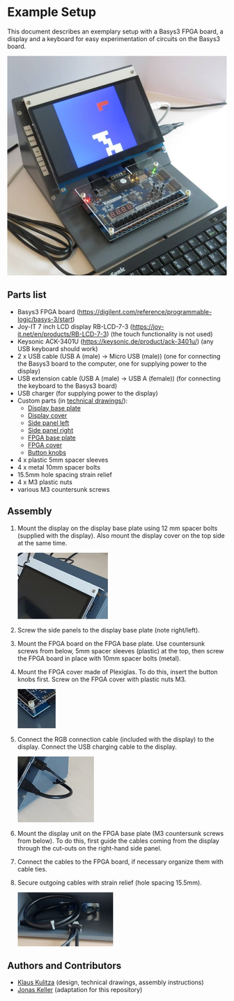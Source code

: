 # Example Setup

This document describes an exemplary setup with a Basys3 FPGA board, a display and a keyboard for easy experimentation of circuits on the Basys3 board.

![Setup](images/setup.jpg)

## Parts list

- Basys3 FPGA board (https://digilent.com/reference/programmable-logic/basys-3/start)
- Joy-IT 7 inch LCD display RB-LCD-7-3 (https://joy-it.net/en/products/RB-LCD-7-3) (the touch functionality is not used)
- Keysonic ACK-3401U (https://keysonic.de/product/ack-3401u/) (any USB keyboard should work)
- 2 x USB cable (USB A (male) -> Micro USB (male)) (one for connecting the Basys3 board to the computer, one for supplying power to the display)
- USB extension cable (USB A (male) -> USB A (female)) (for connecting the keyboard to the Basys3 board)
- USB charger (for supplying power to the display)
- Custom parts (in [technical drawings/](technical_drawings/)):
    - [Display base plate](technical_drawings/Display_Baseplate.pdf)
    - [Display cover](technical_drawings/Display_Cover.pdf)
    - [Side panel left](technical_drawings/Sidepanel_Left.pdf)
    - [Side panel right](technical_drawings/Sidepanel_Right.pdf)
    - [FPGA base plate](technical_drawings/FPGA_Baseplate.pdf)
    - [FPGA cover](technical_drawings/FPGA_Cover.pdf)
    - [Button knobs](technical_drawings/Button_Knobs.pdf)
- 4 x plastic 5mm spacer sleeves
- 4 x metal 10mm spacer bolts
- 15.5mm hole spacing strain relief
- 4 x M3 plastic nuts
- various M3 countersunk screws

## Assembly

1. Mount the display on the display base plate using 12 mm spacer
bolts (supplied with the display). Also mount the display cover on the
top side at the same time.

    ![Display mounting](images/display_mount.jpg)

2. Screw the side panels to the display base plate (note right/left).

3. Mount the FPGA board on the FPGA base plate. Use countersunk screws
from below, 5mm spacer sleeves (plastic) at the top, then screw the
FPGA board in place with 10mm spacer bolts (metal).

4. Mount the FPGA cover made of Plexiglas. To do this, insert the
button knobs first. Screw on the FPGA cover with plastic nuts M3.

    ![Plexiglas cover mounting](images/plexiglas_cover_mount.jpg)

5. Connect the RGB connection cable (included with the display) to the
display. Connect the USB charging cable to the display.

    ![Display cables](images/display_cables.jpg)

6. Mount the display unit on the FPGA base plate (M3 countersunk
screws from below). To do this, first guide the cables coming from the
display through the cut-outs on the right-hand side panel.

7. Connect the cables to the FPGA board, if necessary organize them
with cable ties.
 
8. Secure outgoing cables with strain relief (hole spacing 15.5mm).

    ![Cable strain relief](images/cable_strain_relief.jpg)

## Authors and Contributors

- [Klaus Kulitza](https://ekvv.uni-bielefeld.de/pers_publ/publ/PersonDetail.jsp?personId=5314955) (design, technical drawings, assembly instructions)
- [Jonas Keller](https://github.com/jonicho) (adaptation for this repository)
